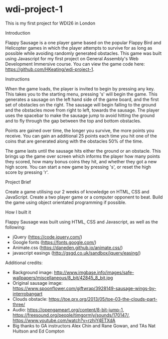# wdi-project-1
This is my first project for WDI26 in London



Introduction

Flappy Sausage is a one player game based on the popular Flappy Bird and Helicopter games in which the player attempts to survive for as long as possible while avoiding randomly generated obstacles. This game was built using Javascript for my first project on General Assembly's Web Development Immersive course. You can view the game code here: https://github.com/HKeating/wdi-project-1.

Instructions

When the game loads, the player is invited to begin by pressing any key. This takes you to the starting menu, pressing 's' will begin the game. This generates a sausage on the left hand side of the game board, and the first set of obstacles on the right. The sausage will begin falling to the ground and the obstacles move from right to left, towards the sausage. The player uses the spacebar to make the sausage jump to avoid hitting the ground and to fly through the gap between the top and bottom obstacles.

Points are gained over time, the longer you survive, the more points you receive. You can gain an additional 25 points each time you hit one of the coins that are generated along with the obstacles 50% of the time.

The game lasts until the sausage hits either the ground or an obstacle. This brings up the game over screen which informs the player how many points they scored, how many bonus coins they hit, and whether they got a new high score. You can start a new game by pressing 's', or reset the high score by pressing 'r'.

Project Brief

Create a game utilising our 2 weeks of knowledge on HTML, CSS and JavaScript.
Create a two player game or a computer opponent to beat.
Build the game using object orientated programming if possible.

How I built it

Flappy Sausage was built using HTML, CSS and Javascript, as well as the following:

  - jQuery (https://code.jquery.com/)
  - Google fonts (https://fonts.google.com/)
  - Animate.css (https://daneden.github.io/animate.css/)
  - javascript easings (http://gsgd.co.uk/sandbox/jquery/easing/)

Additional credits:

  - Background image: http://www.imgbase.info/images/safe-wallpapers/miscellaneous/8_bit/42845_8_bit.jpg
  - Original sausage image: https://www.spoonflower.com/giftwrap/3928149-sausage-wings-by-interrobangart
  - Clouds obstacle: https://toe.prx.org/2013/05/toe-03-the-clouds-part-three/
  - Audio: https://opengameart.org/content/8-bit-jump-1, https://freesound.org/people/timgormly/sounds/170147/, https://www.youtube.com/watch?v=rzhjY4ETXdA
  - Big thanks to GA instructors Alex Chin and Rane Gowan, and TAs Nat Huitson and Ed Compton

